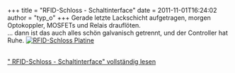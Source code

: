 +++
title = "RFID-Schloss - Schaltinterface"
date = 2011-11-01T16:24:02
author = "typ_o"
+++
Gerade letzte Lackschicht aufgetragen, morgen Optokoppler, MOSFETs und
Relais drauflöten.  
... dann ist das auch alles schön galvanisch getrennt, und der
Controller hat Ruhe. [![RFID-Schloss
Platine](https://flipdot.org/blog/uploads/2011/11/IMAG1415.serendipityThumb.jpg)](https://flipdot.org/blog/uploads/2011/11/IMAG1415.jpg)

[](https://flipdot.org/blog/uploads/2011/11/IMAG1415.jpg)  
[" RFID-Schloss - Schaltinterface" vollständig
lesen](https://flipdot.org/blog/archives/153-RFID-Schloss-Schaltinterface.html#extended)
